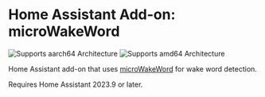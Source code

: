 # Home Assistant Add-on: microWakeWord

![Supports aarch64 Architecture][aarch64-shield] ![Supports amd64 Architecture][amd64-shield]

Home Assistant add-on that uses [microWakeWord](https://github.com/kahrendt/microWakeWord/) for wake word detection.

Requires Home Assistant 2023.9 or later.

[aarch64-shield]: https://img.shields.io/badge/aarch64-yes-green.svg
[amd64-shield]: https://img.shields.io/badge/amd64-yes-green.svg
